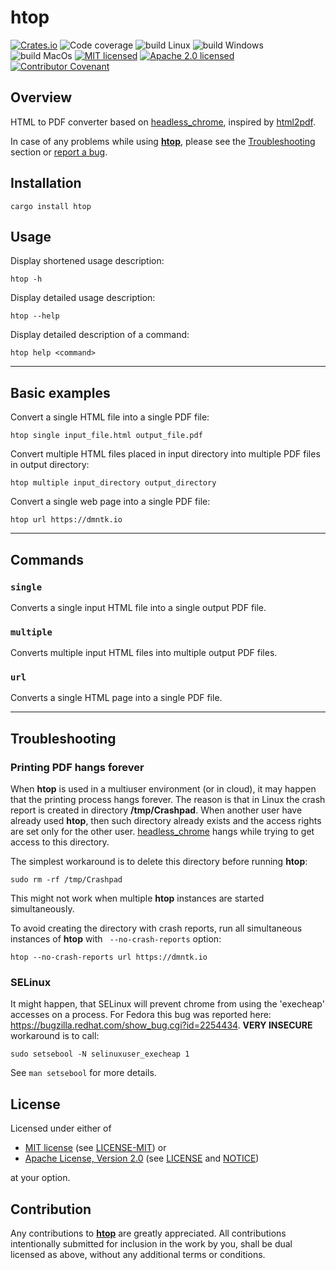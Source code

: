 # htop

[![Crates.io][crates-badge]][crates-url]
![Code coverage][coverage-badge]
![build Linux][build-badge-linux]
![build Windows][build-badge-windows]
![build MacOs][build-badge-macos]
[![MIT licensed][mit-badge]][mit-license-url]
[![Apache 2.0 licensed][apache-badge]][apache-license-url]
[![Contributor Covenant][cc-badge]][cc-url]

[crates-badge]: https://img.shields.io/crates/v/htop.svg
[crates-url]: https://crates.io/crates/htop
[mit-badge]: https://img.shields.io/badge/License-MIT-blue.svg
[mit-url]: https://opensource.org/licenses/MIT
[mit-license-url]: https://github.com/EngosSoftware/htop/blob/main/LICENSE-MIT
[apache-badge]: https://img.shields.io/badge/License-Apache%202.0-blue.svg
[apache-url]: https://www.apache.org/licenses/LICENSE-2.0
[apache-license-url]: https://github.com/EngosSoftware/htop/blob/main/LICENSE
[apache-notice-url]: https://github.com/EngosSoftware/htop/blob/main/NOTICE
[build-badge-linux]: https://github.com/EngosSoftware/htop/actions/workflows/build-linux.yml/badge.svg
[build-badge-windows]: https://github.com/EngosSoftware/htop/actions/workflows/build-windows.yml/badge.svg
[build-badge-macos]: https://github.com/EngosSoftware/htop/actions/workflows/build-macos.yml/badge.svg
[coverage-badge]: https://img.shields.io/badge/Code%20coverage-100%25-green.svg
[cc-badge]: https://img.shields.io/badge/Contributor%20Covenant-2.1-4baaaa.svg
[cc-url]: https://github.com/EngosSoftware/htop/blob/main/CODE_OF_CONDUCT.md

[htop]: https://github.com/EngosSoftware/htop
[headless_chrome]: https://crates.io/crates/headless_chrome
[html2pdf]: https://crates.io/crates/html2pdf
[report a bug]: https://github.com/EngosSoftware/htop/issues

## Overview

HTML to PDF converter based on [headless_chrome], inspired by [html2pdf].

In case of any problems while using **[htop]**, please see the [Troubleshooting](#Troubleshooting) section or [report a bug].

## Installation

```shell
cargo install htop
```

## Usage

Display shortened usage description:

```shell
htop -h
```

Display detailed usage description:

```shell
htop --help
```

Display detailed description of a command:

```shell
htop help <command>
```

---

## Basic examples

Convert a single HTML file into a single PDF file:

```shell
htop single input_file.html output_file.pdf
```

Convert multiple HTML files placed in input directory into multiple PDF files in output directory:

```shell
htop multiple input_directory output_directory
```

Convert a single web page into a single PDF file:

```shell
htop url https://dmntk.io
```
---

## Commands

### `single`

Converts a single input HTML file into a single output PDF file.

### `multiple`

Converts multiple input HTML files into multiple output PDF files.

### `url`

Converts a single HTML page into a single PDF file.

---

## Troubleshooting

### Printing PDF hangs forever

When **htop** is used in a multiuser environment (or in cloud), it may happen that the printing process hangs forever.
The reason is that in Linux the crash report is created in directory **/tmp/Crashpad**. 
When another user have already used **htop**, then such directory already exists and the access rights
are set only for the other user. [headless_chrome] hangs while trying to get access to this directory.

The simplest workaround is to delete this directory before running **htop**:

```shell
sudo rm -rf /tmp/Crashpad 
```

This might not work when multiple **htop** instances are started simultaneously.

To avoid creating the directory with crash reports, run all simultaneous instances of **htop** with ` --no-crash-reports` option:

```shell
htop --no-crash-reports url https://dmntk.io
```

### SELinux

It might happen, that SELinux will prevent chrome from using the 'execheap' accesses on a process.
For Fedora this bug was reported here: https://bugzilla.redhat.com/show_bug.cgi?id=2254434. 
**VERY INSECURE** workaround is to call:

```shell
sudo setsebool -N selinuxuser_execheap 1
```  

See `man setsebool` for more details.  

## License

Licensed under either of

- [MIT license][mit-url] (see [LICENSE-MIT][mit-license-url]) or
- [Apache License, Version 2.0][apache-url] (see [LICENSE][apache-license-url] and [NOTICE][apache-notice-url])

at your option.

## Contribution

Any contributions to **[htop]** are greatly appreciated.
All contributions intentionally submitted for inclusion in the work by you,
shall be dual licensed as above, without any additional terms or conditions.
